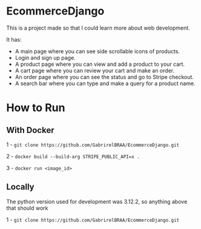 # EcommerceDjango
This is a project made so that I could learn more about web development.

It has:
- A main page where you can see side scrollable icons of products.
- Login and sign up page.
- A product page where you can view and add a product to your cart.
- A cart page where you can review your cart and make an order.
- An order page where you can see the status and go to Stripe checkout.
- A search bar where you can type and make a query for a product name.

# How to Run
## With Docker
1 - `git clone https://github.com/GabrirelBRAA/EcommerceDjango.git`

2 - `docker build --build-arg STRIPE_PUBLIC_API=x .`

3 - `docker run <image_id>`

## Locally
The python version used for development was 3.12.2, so anything above that should work

1 - `git clone https://github.com/GabrirelBRAA/EcommerceDjango.git`

